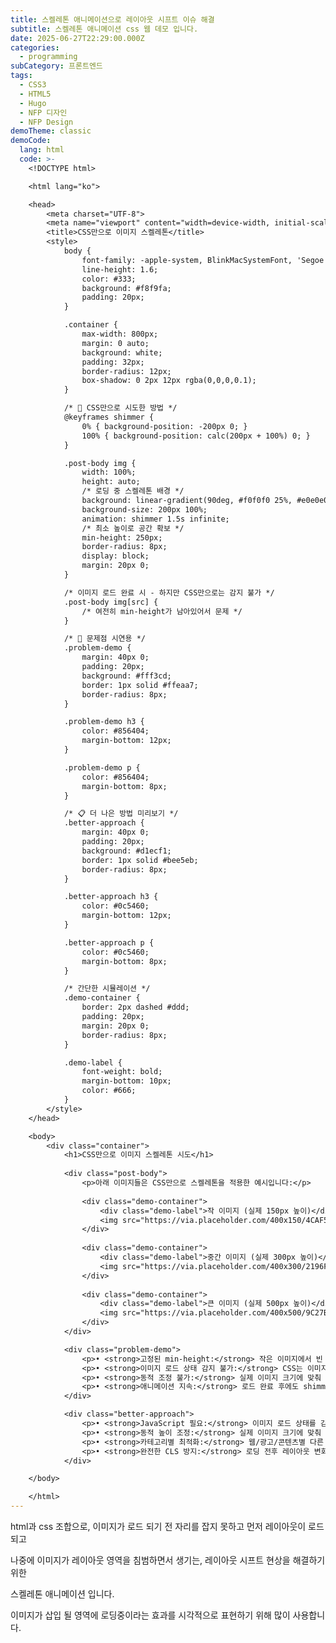 ```yaml
---
title: 스켈레톤 애니메이션으로 레이아웃 시프트 이슈 해결
subtitle: 스켈레톤 애니메이션 css 웹 데모 입니다.
date: 2025-06-27T22:29:00.000Z
categories:
  - programming
subCategory: 프론트엔드
tags:
  - CSS3
  - HTML5
  - Hugo
  - NFP 디자인
  - NFP Design
demoTheme: classic
demoCode:
  lang: html
  code: >-
    <!DOCTYPE html>

    <html lang="ko">

    <head>
        <meta charset="UTF-8">
        <meta name="viewport" content="width=device-width, initial-scale=1.0">
        <title>CSS만으로 이미지 스켈레톤</title>
        <style>
            body {
                font-family: -apple-system, BlinkMacSystemFont, 'Segoe UI', Roboto, sans-serif;
                line-height: 1.6;
                color: #333;
                background: #f8f9fa;
                padding: 20px;
            }

            .container {
                max-width: 800px;
                margin: 0 auto;
                background: white;
                padding: 32px;
                border-radius: 12px;
                box-shadow: 0 2px 12px rgba(0,0,0,0.1);
            }

            /* 🎯 CSS만으로 시도한 방법 */
            @keyframes shimmer {
                0% { background-position: -200px 0; }
                100% { background-position: calc(200px + 100%) 0; }
            }

            .post-body img {
                width: 100%;
                height: auto;
                /* 로딩 중 스켈레톤 배경 */
                background: linear-gradient(90deg, #f0f0f0 25%, #e0e0e0 50%, #f0f0f0 75%);
                background-size: 200px 100%;
                animation: shimmer 1.5s infinite;
                /* 최소 높이로 공간 확보 */
                min-height: 250px;
                border-radius: 8px;
                display: block;
                margin: 20px 0;
            }

            /* 이미지 로드 완료 시 - 하지만 CSS만으로는 감지 불가 */
            .post-body img[src] {
                /* 여전히 min-height가 남아있어서 문제 */
            }

            /* 🚨 문제점 시연용 */
            .problem-demo {
                margin: 40px 0;
                padding: 20px;
                background: #fff3cd;
                border: 1px solid #ffeaa7;
                border-radius: 8px;
            }

            .problem-demo h3 {
                color: #856404;
                margin-bottom: 12px;
            }

            .problem-demo p {
                color: #856404;
                margin-bottom: 8px;
            }

            /* 📋 더 나은 방법 미리보기 */
            .better-approach {
                margin: 40px 0;
                padding: 20px;
                background: #d1ecf1;
                border: 1px solid #bee5eb;
                border-radius: 8px;
            }

            .better-approach h3 {
                color: #0c5460;
                margin-bottom: 12px;
            }

            .better-approach p {
                color: #0c5460;
                margin-bottom: 8px;
            }

            /* 간단한 시뮬레이션 */
            .demo-container {
                border: 2px dashed #ddd;
                padding: 20px;
                margin: 20px 0;
                border-radius: 8px;
            }

            .demo-label {
                font-weight: bold;
                margin-bottom: 10px;
                color: #666;
            }
        </style>
    </head>

    <body>
        <div class="container">
            <h1>CSS만으로 이미지 스켈레톤 시도</h1>
            
            <div class="post-body">
                <p>아래 이미지들은 CSS만으로 스켈레톤을 적용한 예시입니다:</p>
                
                <div class="demo-container">
                    <div class="demo-label">작 이미지 (실제 150px 높이)</div>
                    <img src="https://via.placeholder.com/400x150/4CAF50/white?text=Small+Image" alt="작은 이미지">
                </div>
                
                <div class="demo-container">
                    <div class="demo-label">중간 이미지 (실제 300px 높이)</div>
                    <img src="https://via.placeholder.com/400x300/2196F3/white?text=Medium+Image" alt="중간 이미지">
                </div>
                
                <div class="demo-container">
                    <div class="demo-label">큰 이미지 (실제 500px 높이)</div>
                    <img src="https://via.placeholder.com/400x500/9C27B0/white?text=Large+Image" alt="큰 이미지">
                </div>
            </div>

            <div class="problem-demo">
                <p>• <strong>고정된 min-height:</strong> 작은 이미지에서 빈 공간 생김</p>
                <p>• <strong>이미지 로드 상태 감지 불가:</strong> CSS는 이미지가 언제 로드되는지 모름</p>
                <p>• <strong>동적 조정 불가:</strong> 실제 이미지 크기에 맞춰 조정할 수 없음</p>
                <p>• <strong>애니메이션 지속:</strong> 로드 완료 후에도 shimmer 애니메이션 지속</p>
            </div>

            <div class="better-approach">
                <p>• <strong>JavaScript 필요:</strong> 이미지 로드 상태를 감지해야 함</p>
                <p>• <strong>동적 높이 조정:</strong> 실제 이미지 크기에 맞춰 컨테이너 조정</p>
                <p>• <strong>카테고리별 최적화:</strong> 웹/광고/콘텐츠별 다른 기본 비율</p>
                <p>• <strong>완전한 CLS 방지:</strong> 로딩 전후 레이아웃 변화 없음</p>
            </div>

    </body>

    </html>
---
```

html과 css 조합으로, 이미지가 로드 되기 전 자리를 잡지 못하고 먼저 레이아웃이 로드 되고

나중에 이미지가 레이아웃 영역을 침범하면서 생기는, 레이아웃 시프트 현상을 해결하기 위한

스켈레톤 애니메이션 입니다.



이미지가 삽입 될 영역에 로딩중이라는 효과를 시각적으로 표현하기 위해 많이 사용합니다.

